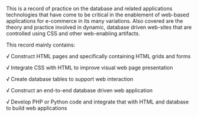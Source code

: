 This is a record of practice on the database and related applications technologies that have come to be critical in the enablement of web-based applications for e-commerce in its many variations. Also covered are the theory and practice involved in dynamic, database driven web-sites that are controlled using CSS and other web-enabling artifacts. 

This record mainly contains:

√ Construct HTML pages and specifically containing HTML grids and forms 

√ Integrate CSS with HTML to improve visual web page presentation 

√ Create database tables to support web interaction 

√ Construct an end-to-end database driven web application 

√ Develop PHP or Python code and integrate that with HTML and database to build web applications 

